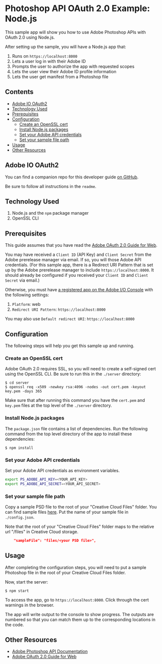 # Photoshop API OAuth 2.0 Example: Node.js

This sample app will show you how to use Adobe Photoshop APIs with OAuth 2.0 using Node.js.

After setting up the sample, you will have a Node.js app that:

1. Runs on `https://localhost:8000`
1. Lets a user log in with their Adobe ID
1. Prompts the user to authorize the app with requested scopes
1. Lets the user view their Adobe ID profile information
1. Lets the user get manifest from a Photoshop file


<!-- $ doctoc ./readme.md --title "## Contents" --entryprefix 1. --gitlab --maxlevel 3 -->
<!-- START doctoc generated TOC please keep comment here to allow auto update -->
<!-- DON'T EDIT THIS SECTION, INSTEAD RE-RUN doctoc TO UPDATE -->
## Contents

- [Adobe IO OAuth2](#adobe-io-oauth2)
- [Technology Used](#technology-used)
- [Prerequisites](#prerequisites)
- [Configuration](#configuration)
  - [Create an OpenSSL cert](#create-an-openssl-cert)
  - [Install Node.js packages](#install-nodejs-packages)
  - [Set your Adobe API credentials](#set-your-adobe-api-credentials)
  - [Set your sample file path](#set-your-sample-file-path)
- [Usage](#usage)
- [Other Resources](#other-resources)

<!-- END doctoc generated TOC please keep comment here to allow auto update -->

## Adobe IO OAuth2

You can find a companion repo for this developer guide [on GitHub](https://github.com/adobeio/adobeio-documentation/tree/master/auth/OAuth2.0Endpoints/samples/adobe-auth-node).

Be sure to follow all instructions in the `readme`.

## Technology Used

1. Node.js and the `npm` package manager
1. OpenSSL CLI

## Prerequisites

This guide assumes that you have read the [Adobe OAuth 2.0 Guide for Web](https://github.com/adobeio/adobeio-documentation/blob/master/auth/OAuth2.0Endpoints/web-oauth2.0-guide.md).

You may have received a `Client ID` (API Key) and `Client Secret` from the Adobe prerelease manager via email. If so, you will those Adobe API credentials. (For this sample app, there is a Redirect URI Pattern that is set up by the Adobe prerelease manager to include `https://localhost:8000`. It should already be configured if you received your `Client ID` and `Client Secret` via email.)

Otherwise, you must have [a registered app on the Adobe I/O Console](https://github.com/adobeio/adobeio-documentation/blob/master/auth/OAuth2.0Endpoints/web-oauth2.0-guide.md#register-your-application-and-enable-apis) with the following settings:

1. `Platform`: web
1. `Redirect URI Pattern`: `https://localhost:8000`

You may also use `Default redirect URI`: `https://localhost:8000`

## Configuration

The following steps will help you get this sample up and running.

### Create an OpenSSL cert

Adobe OAuth 2.0 requires SSL, so you will need to create a self-signed cert using the OpenSSL CLI. Be sure to run this in the `./server` directory:

```
$ cd server
$ openssl req -x509 -newkey rsa:4096 -nodes -out cert.pem -keyout key.pem -days 365
```

Make sure that after running this command you have the `cert.pem` and `key.pem` files at the top level of the `./server` directory.

### Install Node.js packages

The `package.json` file contains a list of dependencies. Run the following command from the top level directory of the app to install these dependencies:

```
$ npm install
```

### Set your Adobe API credentials

Set your Adobe API credentials as environment variables.

```bash
export PS_ADOBE_API_KEY=<YOUR_API_KEY>
export PS_ADOBE_API_SECRET=<YOUR_API_SECRET>
```

### Set your sample file path

Copy a sample PSD file to the root of your "Creative Cloud Files" folder. You can find sample files [here](../../sample_files). Put the name of your sample file in `./config.json`. 

Note that the root of your "Creative Cloud Files" folder maps to the relative url "/files" in Creative Cloud storage.


```json
    "sampleFile": "files/<your PSD file>",
```


## Usage

After completing the configuration steps, you will need to put a sample Photoshop file in the root of your Creative Cloud Files folder.

Now, start the server:

```
$ npm start
```

To access the app, go to `https://localhost:8000`. Click through the cert warnings in the browser.

The app will write output to the console to show progress. The outputs are numbered so that you can match them up to the corresponding locations in the code.

## Other Resources

- [Adobe Photoshop API Documentation](https://github.com/adobe/photoshop-api-docs)
- [Adobe OAuth 2.0 Guide for Web](https://github.com/adobeio/adobeio-documentation/blob/master/auth/OAuth2.0Endpoints/web-oauth2.0-guide.md)
